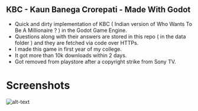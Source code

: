 ## KBC - Kaun Banega Crorepati - Made With Godot

- Quick and dirty implementation of KBC ( Indian version of Who Wants To Be A Millionaire ? ) in the Godot Game Engine.
- Questions along with their answers are stored in this repo ( in the data folder ) and they are fetched via code over HTTPs.
- I made this game in first year of my college.
- It got more than 10k downloads within 2 days.
- Got removed from playstore after a copyright strike from Sony TV.

# Screenshots

![alt-text](https://github.com/mranand4/KBC_GodotEngine/blob/master/ques/com.bitpix.kbc%20.png?raw=true)


